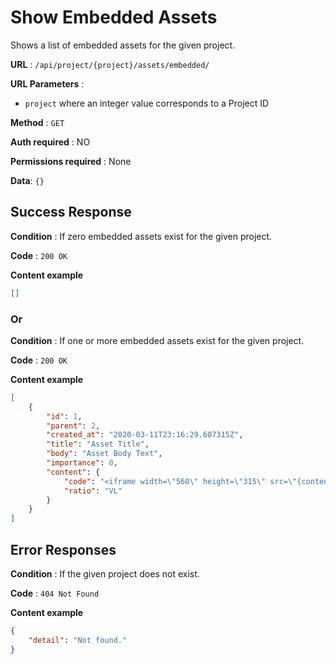# Show Embedded Assets

Shows a list of embedded assets for the given project.

**URL** : `/api/project/{project}/assets/embedded/`

**URL Parameters** :

- `project` where an integer value corresponds to a Project ID

**Method** : `GET`

**Auth required** : NO

**Permissions required** : None

**Data**: `{}`

## Success Response

**Condition** : If zero embedded assets exist for the given project.

**Code** : `200 OK`

**Content example**

```json
[]
```

### Or

**Condition** : If one or more embedded assets exist for the given project.

**Code** : `200 OK`

**Content example**

```json
[
    {
        "id": 1,
        "parent": 2,
        "created_at": "2020-03-11T23:16:29.607315Z",
        "title": "Asset Title",
        "body": "Asset Body Text",
        "importance": 0,
        "content": {
            "code": "<iframe width=\"560\" height=\"315\" src=\"{content_source}\" frameborder=\"0\" allow=\"accelerometer; autoplay; encrypted-media; gyroscope; picture-in-picture\" allowfullscreen></iframe>",
            "ratio": "VL"
        }
    }
]
```

## Error Responses

**Condition** : If the given project does not exist.

**Code** : `404 Not Found`

**Content example**

```json
{
    "detail": "Not found."
}
```
